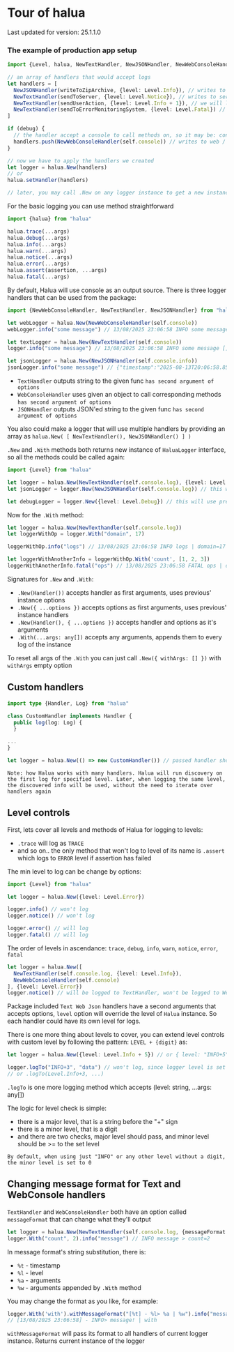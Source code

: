 # Tour of halua

Last updated for version: 25.1.1.0

### The example of production app setup

```ts
import {Level, halua, NewTextHandler, NewJSONHandler, NewWebConsoleHandler} from 'halua'

// an array of handlers that would accept logs
let handlers = [
  NewJSONHandler(writeToZipArchive, {level: Level.Info}), // writes to client-side archive, only logs that are Info-Level or higher
  NewTextHandler(sendToServer, {level: Level.Notice}), // writes to server, only logs that are Notice-level or higher
  NewTextHandler(sendUserAction, {level: Level.Info + 1}), // we will log user actions on a different level, so that it will be easy to filter
  NewTextHandler(sendToErrorMonitoringSystem, {level: Level.Fatal}) // writes to monitoring system
]

if (debug) {
  // the handler accept a console to call methods on, so it may be: console, window.console, self.console or your console implementation
  handlers.push(NewWebConsoleHandler(self.console)) // writes to web / nodejs console
}

// now we have to apply the handlers we created
let logger = halua.New(handlers)
// or 
halua.setHandler(handlers)

// later, you may call .New on any logger instance to get a new instance
```

For the basic logging you can use method straightforward

```ts
import {halua} from "halua"

halua.trace(...args)
halua.debug(...args)
halua.info(...args)
halua.warn(...args)
halua.notice(...args)
halua.error(...args)
halua.assert(assertion, ...args)
halua.fatal(...args)
```

By default, Halua will use console as an output source. There is three logger handlers that can be used from the
package:

```ts
import {NewWebConsoleHandler, NewTextHandler, NewJSONHandler} from "halua"

let webLogger = halua.New(NewWebConsoleHandler(self.console))
webLogger.info("some message") // 13/08/2025 23:06:58 INFO some message []

let textLogger = halua.New(NewTextHandler(self.console))
logger.info("some message") // 13/08/2025 23:06:58 INFO some message []

let jsonLogger = halua.New(NewJSONHandler(self.console.info))
jsonLogger.info("some message") // {"timestamp":"2025-08-13T20:06:58.857Z","args":["some message",[]],"level":"INFO"}
```

- `TextHandler` outputs string to the given func `has second argument of options`
- `WebConsoleHandler` uses given an object to call corresponding methods `has second argument of options`
- `JSONHandler` outputs JSON'ed string to the given func `has second argument of options`

You also could make a logger that will use multiple handlers by providing an array as
`halua.New( [ NewTextHandler(), NewJSONHandler() ] )`

`.New` and `.With` methods both returns new instance of `HaluaLogger` interface, so all the methods could be called
again:

```ts
import {Level} from "halua"

let logger = halua.New(NewTextHandler(self.console.log), {level: Level.Info})
let jsonLogger = logger.New(NewJSONHandler(self.console.log)) // this will use previously passed options (level) as its' options

let debugLogger = logger.New({level: Level.Debug}) // this will use previously passed TextHandler, but with "Debug" level as default 
```

Now for the `.With` method:

```ts
let logger = halua.New(NewTexthandler(self.console.log))
let loggerWithOp = logger.With("domain", 17)

loggerWithOp.info("logs") // 13/08/2025 23:06:58 INFO logs | domain=17

let loggerWithAnotherInfo = loggerWithOp.With('count', [1, 2, 3])
loggerWithAnotherInfo.fatal("ops") // 13/08/2025 23:06:58 FATAL ops | domain=17 count=[1,2,3] 
```

Signatures for `.New` and `.With`:

- `.New(Handler())` accepts handler as first arguments, uses previous' instance options
- `.New({ ...options })` accepts options as first arguments, uses previous' instance handlers
- `.New(Handler(), { ...options })` accepts handler and options as it's arguments
- `.With(...args: any[])` accepts any arguments, appends them to every log of the instance

To reset all args of the `.With` you can just call `.New({ withArgs: [] })` with `withArgs` empty option

## Custom handlers

```ts
import type {Handler, Log} from "halua"

class CustomHandler implements Handler {
  public log(log: Log) {
  }

...
}

let logger = halua.New(() => new CustomHandler()) // passed handler should be a func that returns an interface of Handler{}
```

`Note: how Halua works with many handlers. Halua will run discovery on the first log for specified level. Later, when logging the same level, 
the discovered info will be used, without the need to iterate over handlers again`

## Level controls

First, lets cover all levels and methods of Halua for logging to levels:

- `.trace` will log as `TRACE`
- and so on.. the only method that won't log to level of its name is `.assert` which logs to `ERROR` level if assertion
  has failed

The min level to log can be change by options:

```ts
import {Level} from "halua"

let logger = halua.New({level: Level.Error})

logger.info() // won't log
logger.notice() // won't log

logger.error() // will log
logger.fatal() // will log
```

The order of levels in ascendance: `trace`, `debug`, `info`, `warn`, `notice`, `error`, `fatal`

```ts
let logger = halua.New([
  NewTextHandler(self.console.log, {level: Level.Info}),
  NewWebConsoleHandler(self.console)
], {level: Level.Error})
logger.notice() // will be logged to TextHandler, won't be logged to WebConsoleHandler
```

Package included `Text Web Json` handlers have a second arguments that accepts options, `level` option will override
the level of `Halua` instance. So each handler could have its own level for logs.

There is one more thing about levels to cover, you can extend level controls with custom level by following the pattern:
`LEVEL + {digit}` as:

```ts
let logger = halua.New({level: Level.Info + 5}) // or { level: "INFO+5" }

logger.logTo("INFO+3", "data") // won't log, since logger level is set to +5
// or .logTo(Level.Info+3, ...)
```

`.logTo` is one more logging method which accepts (level: string, ...args: any[])

The logic for level check is simple:

- there is a major level, that is a string before the "+" sign
- there is a minor level, that is a digit
- and there are two checks, major level should pass, and minor level should be >= to the set level

`By default, when using just "INFO" or any other level without a digit, the minor level is set to 0`

## Changing message format for Text and WebConsole handlers

`TextHandler` and `WebConsoleHandler` both have an option called `messageFormat` that can change what they'll output

```ts
let logger = halua.New(NewTextHandler(self.console.log, {messageFormat: "%l %a > %w"}))
logger.With("count", 2).info("message") // INFO message > count=2
```

In message format's string substitution, there is:

- `%t` - timestamp
- `%l` - level
- `%a` - arguments
- `%w` - arguments appended by `.With` method

You may change the format as you like, for example:

```ts
logger.With('with').withMessageFormat("[%t] - %l> %a | %w").info("message!")
// [13/08/2025 23:06:58] - INFO> message! | with  
```

`withMessageFormat` will pass its format to all handlers of current logger instance. Returns current instance of the
logger 
